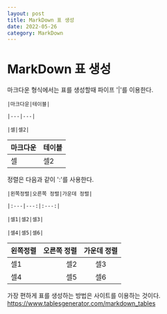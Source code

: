 ```yaml
---
layout: post
title: MarkDown 표 생성
date: 2022-05-26
category: MarkDown
---
```

# MarkDown 표 생성
마크다운 형식에서는 표를 생성할때 파이프 '|'를 이용한다.     
```
|마크다운|테이블|

|---|---|

|셀|셀2|
```
|마크다운|테이블|
|---|---|
|셀|셀2|

정렬은 다음과 같이 ':'를 사용한다.
```
|왼쪽정렬|오른쪽 정렬|가운데 정렬|

|:---|---:|:---:|

|셀1|셀2|셀3|

|셀4|셀5|셀6|
```
|왼쪽정렬|오른쪽 정렬|가운데 정렬|
|:---|---:|:---:|
|셀1|셀2|셀3|
|셀4|셀5|셀6|

가장 편하게 표를 생성하는 방법은 사이트를 이용하는 것이다.         
https://www.tablesgenerator.com/markdown_tables
